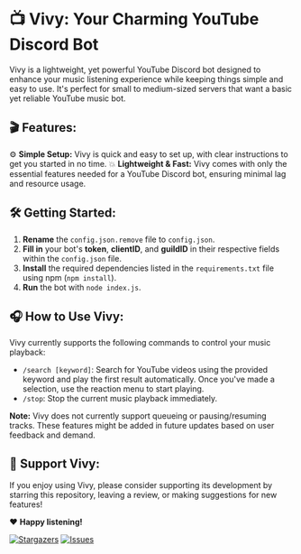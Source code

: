 # 📺 Vivy: Your Charming YouTube Discord Bot

Vivy is a lightweight, yet powerful YouTube Discord bot designed to enhance your music listening experience while keeping things simple and easy to use. It's perfect for small to medium-sized servers that want a basic yet reliable YouTube music bot.

## 🎬 Features:

⚙️ **Simple Setup:** Vivy is quick and easy to set up, with clear instructions to get you started in no time.
💥 **Lightweight & Fast:** Vivy comes with only the essential features needed for a YouTube Discord bot, ensuring minimal lag and resource usage.

## 🛠️ Getting Started:

1. **Rename** the `config.json.remove` file to `config.json`.
2. **Fill in** your bot's **token**, **clientID**, and **guildID** in their respective fields within the `config.json` file.
3. **Install** the required dependencies listed in the `requirements.txt` file using npm (`npm install`).
4. **Run** the bot with `node index.js`.

## 🎧 How to Use Vivy:

Vivy currently supports the following commands to control your music playback:

- `/search [keyword]`: Search for YouTube videos using the provided keyword and play the first result automatically. Once you've made a selection, use the reaction menu to start playing.
- `/stop`: Stop the current music playback immediately.

**Note:** Vivy does not currently support queueing or pausing/resuming tracks. These features might be added in future updates based on user feedback and demand.

## 🌟 Support Vivy:

If you enjoy using Vivy, please consider supporting its development by starring this repository, leaving a review, or making suggestions for new features!

❤️ **Happy listening!**

[![Stargazers](https://img.shields.io/github/stars/CosmicEventHorizon/vivy_discord.svg?style=social&label=Star)](https://github.com/CosmicEventHorizon/vivy_discord)
[![Issues](https://img.shields.io/github/issues/CosmicEventHorizon/vivy_discord.svg)](https://github.com/CosmicEventHorizon/vivy_discord/issues)